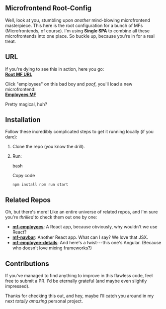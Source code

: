 Microfrontend Root-Config
-------------------------

Well, look at you, stumbling upon *another* mind-blowing microfrontend masterpiece. This here is the root configuration for a bunch of MFs (Microfrontends, of course). I'm using **Single SPA** to combine all these microfrontends into one place. So buckle up, because you're in for a real treat.

URL
---

If you're dying to see this in action, here you go:\
**[Root MF URL](https://hi-malay.github.io/mf-root-config/)**

Click "employees" on this bad boy and *poof*, you'll load a new microfrontend:\
**[Employees MF](https://hi-malay.github.io/mf-root-config/employees)**

Pretty magical, huh?

Installation
------------

Follow these incredibly complicated steps to get it running locally (if you dare):

1.  Clone the repo (you know the drill).

2.  Run:

    bash

    Copy code

    `npm install
    npm run start`


Related Repos
-------------

Oh, but there's more! Like an entire universe of related repos, and I'm sure you're *thrilled* to check them out one by one:

-   **[mf-employees](https://github.com/hi-malay/mf-employees)**: A React app, because obviously, why wouldn't we use React?
-   **[mf-navbar](https://github.com/hi-malay/mf-navbar)**: Another React app. What can I say? We love that JSX.
-   **[mf-employee-details](https://github.com/hi-malay/mf-employee-details)**: And here's a twist---this one's Angular. (Because who doesn't love mixing frameworks?)

Contributions
-------------

If you've managed to find anything to improve in this flawless code, feel free to submit a PR. I'd be eternally grateful (and maybe even slightly impressed).

Thanks for checking this out, and hey, maybe I'll catch you around in my next *totally amazing* personal project.
